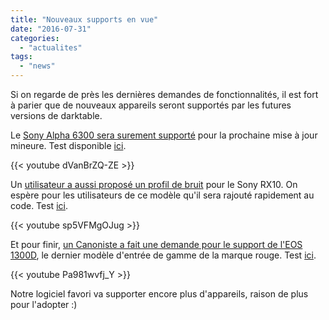 ```yaml
---
title: "Nouveaux supports en vue"
date: "2016-07-31"
categories: 
  - "actualites"
tags: 
  - "news"
---
```


Si on regarde de près les dernières demandes de fonctionnalités, il est fort à parier que de nouveaux appareils seront supportés par les futures versions de darktable.

Le [Sony Alpha 6300 sera surement supporté](https://redmine.darktable.org/issues/11060#change-29996) pour la prochaine mise à jour mineure. Test disponible [ici](http://www.lesnumeriques.com/appareil-photo-numerique/sony-alpha-6300-a6300-p31165/sony-alpha-6300-sans-surprise-encore-plus-rapide-avec-4k-n49543.html).

{{< youtube dVanBrZQ-ZE >}}

Un [utilisateur a aussi proposé un profil de bruit](https://redmine.darktable.org/issues/11091#change-30041) pour le Sony RX10. On espère pour les utilisateurs de ce modèle qu'il sera rajouté rapidement au code. Test [ici](http://www.lesnumeriques.com/appareil-photo-numerique/sony-rx10-p17417/test.html).

{{< youtube sp5VFMgOJug >}}

Et pour finir, [un Canoniste a fait une demande pour le support de l'EOS 1300D](https://redmine.darktable.org/issues/11099#change-30091), le dernier modèle d'entrée de gamme de la marque rouge. Test [ici](http://www.lesnumeriques.com/appareil-photo-numerique/canon-eos-1300d-p31931/test.html).

{{< youtube Pa981wvfj_Y >}}

Notre logiciel favori va supporter encore plus d'appareils, raison de plus pour l'adopter :)
